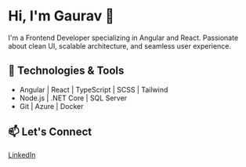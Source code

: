 # Hi, I'm Gaurav 👋

I'm a Frontend Developer specializing in Angular and React. Passionate about clean UI, scalable architecture, and seamless user experience.

## 🔧 Technologies & Tools
- Angular | React | TypeScript | SCSS | Tailwind
- Node.js | .NET Core | SQL Server
- Git | Azure | Docker

## 📫 Let's Connect
[LinkedIn](https://www.linkedin.com/in/gaurav-k-388b64200/)
